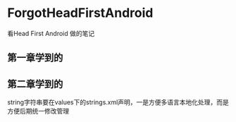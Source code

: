 # ForgotHeadFirstAndroid
看Head First Android 做的笔记
<br>
## 第一章学到的

## 第二章学到的
string字符串要在values下的strings.xml声明，一是方便多语言本地化处理，而是方便后期统一修改管理

